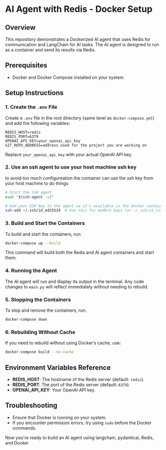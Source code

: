 # AI Agent with Redis - Docker Setup

## Overview
This repository demonstrates a Dockerized AI agent that uses Redis for communication and LangChain for AI tasks. The AI agent is designed to run as a container and send its results via Redis.

## Prerequisites
- Docker and Docker Compose installed on your system.

## Setup Instructions

### 1. Create the `.env` File
Create a `.env` file in the root directory (same level as `docker-compose.yml`) and add the following variables:

```env
REDIS_HOST=redis
REDIS_PORT=6379
OPENAI_API_KEY=your_openai_api_key
GIT_REPO_ADDRESS=address used for the project you are working on
```
Replace `your_openai_api_key` with your actual OpenAI API key.

### 2. Use an ssh agent to use your host machine ssh key
to avoid too much configureation the container can use the ssh key from your host machine to do things

```bash
# Start the SSH agent
eval "$(ssh-agent -s)"

# Add your SSH key to the agent so it's available in the Docker container
ssh-add ~/.ssh/id_ed25519  # Use this for modern keys (or ~/.ssh/id_rsa if using RSA)

```

### 3. Build and Start the Containers
To build and start the containers, run:

```bash
docker-compose up --build
```
This command will build both the Redis and AI agent containers and start them.

### 4. Running the Agent
The AI agent will run and display its output in the terminal. Any code changes to `main.py` will reflect immediately without needing to rebuild.

### 5. Stopping the Containers
To stop and remove the containers, run:

```bash
docker-compose down
```

### 6. Rebuilding Without Cache
If you need to rebuild without using Docker’s cache, use:

```bash
docker-compose build --no-cache
```

## Environment Variables Reference
- **REDIS_HOST**: The hostname of the Redis server (default: `redis`).
- **REDIS_PORT**: The port of the Redis server (default: `6379`).
- **OPENAI_API_KEY**: Your OpenAI API key.

## Troubleshooting
- Ensure that Docker is running on your system.
- If you encounter permission errors, try using `sudo` before the Docker commands.

Now you're ready to build an AI agent using langchain, pydanticai, Redis, and Docker
